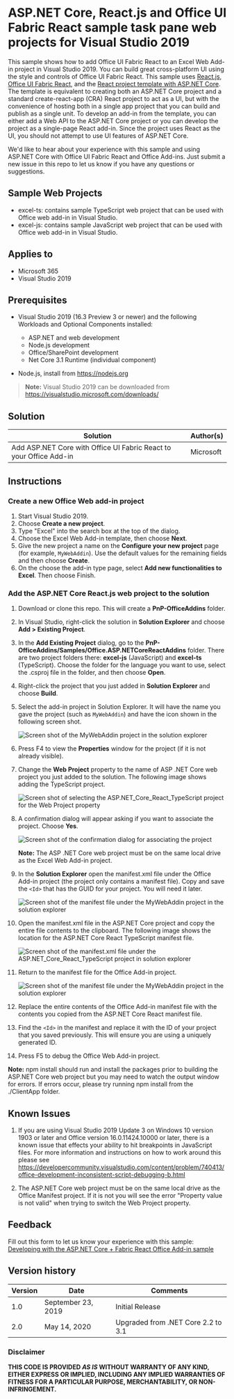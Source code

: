 # ASP.NET Core, React.js and Office UI Fabric React sample task pane web projects for Visual Studio 2019

This sample shows how to add Office UI Fabric React to an Excel Web Add-in project in Visual Studio 2019. You can build great cross-platform UI using the style and controls of Office UI Fabric React. This sample uses [React.js](https://reactjs.org/), [Office UI Fabric React](https://github.com/OfficeDev/office-ui-fabric-react), and the [React project template with ASP.NET Core](https://docs.microsoft.com/aspnet/core/client-side/spa/react). The template is equivalent to creating both an ASP.NET Core project and a standard create-react-app (CRA) React project to act as a UI, but with the convenience of hosting both in a single app project that you can build and publish as a single unit. To develop an add-in from the template, you can either add a Web API to the ASP.NET Core project or you can develop the project as a single-page React add-in. Since the project uses React as the UI, you should not attempt to use UI features of ASP.NET Core.

We'd like to hear about your experience with this sample and using ASP.NET Core with Office UI Fabric React and Office Add-ins. Just submit a new issue in this repo to let us know if you have any questions or suggestions.

## Sample Web Projects

- excel-ts: contains sample TypeScript web project that can be used with Office web add-in in Visual Studio.
- excel-js: contains sample JavaScript web project that can be used with Office web add-in in Visual Studio.

## Applies to

- Microsoft 365
- Visual Studio 2019

## Prerequisites

- Visual Studio 2019 (16.3 Preview 3 or newer) and the following Workloads and Optional Components installed:

  - ASP.NET and web development
  - Node.js development
  - Office/SharePoint development
  - Net Core 3.1 Runtime (individual component)

- Node.js, install from https://nodejs.org

> **Note:** Visual Studio 2019 can be downloaded from https://visualstudio.microsoft.com/downloads/

## Solution

| Solution                                                           | Author(s) |
| ------------------------------------------------------------------ | --------- |
| Add ASP.NET Core with Office UI Fabric React to your Office Add-in | Microsoft |

## Instructions

### Create a new Office Web add-in project

1. Start Visual Studio 2019.
2. Choose **Create a new project**.
3. Type "Excel" into the search box at the top of the dialog.
4. Choose the Excel Web Add-in template, then choose **Next**.
5. Give the new project a name on the **Configure your new project** page (for example, `MyWebAddin`). Use the default values for the remaining fields and then choose **Create**.
6. On the choose the add-in type page, select **Add new functionalities to Excel**. Then choose Finish.

### Add the ASP.NET Core React.js web project to the solution

1. Download or clone this repo. This will create a **PnP-OfficeAddins** folder.
2. In Visual Studio, right-click the solution in **Solution Explorer** and choose **Add > Existing Project**.
3. In the **Add Existing Project** dialog, go to the **PnP-OfficeAddins/Samples/Office.ASP.NETCoreReactAddins** folder. There are two project folders there: **excel-js** (JavaScript) and **excel-ts** (TypeScript). Choose the folder for the language you want to use, select the .csproj file in the folder, and then choose **Open**.
4. Right-click the project that you just added in **Solution Explorer** and choose **Build**.
5. Select the add-in project in Solution Explorer. It will have the name you gave the project (such as `MyWebAddin`) and have the icon shown in the following screen shot.

   ![Screen shot of the MyWebAddin project in the solution explorer](web-addin-project.png)

6. Press F4 to view the **Properties** window for the project (if it is not already visible).
7. Change the **Web Project** property to the name of ASP .NET Core web project you just added to the solution. The following image shows adding the TypeScript project.

   ![Screen shot of selecting the ASP.NET_Core_React_TypeScript project for the Web Project property](associate-web-project.png)

8. A confirmation dialog will appear asking if you want to associate the project. Choose **Yes**.

   ![Screen shot of the confirmation dialog for associating the project](confirm-associate-project.png)

   **Note:** The ASP .NET Core web project must be on the same local drive as the Excel Web Add-in project.

9. In the **Solution Explorer** open the manifest.xml file under the Office Add-in project (the project only contains a manifest file). Copy and save the `<Id>` that has the GUID for your project. You will need it later.

   ![Screen shot of the manifest file under the MyWebAddin project in the solution explorer](project-manifest.png)

10. Open the manifest.xml file in the ASP.NET Core project and copy the entire file contents to the clipboard. The following image shows the location for the ASP.NET Core React TypeScript manifest file.

    ![Screen shot of the manifest.xml file under the ASP.NET_Core_React_TypeScript project in solution explorer](aspnet-core-manifest.png)

11. Return to the manifest file for the Office Add-in project.

    ![Screen shot of the manifest file under the MyWebAddin project in the solution explorer](project-manifest.png)

12. Replace the entire contents of the Office Add-in manifest file with the contents you copied from the ASP.NET Core React manifest file.
13. Find the `<Id>` in the manifest and replace it with the ID of your project that you saved previously. This will ensure you are using a uniquely generated ID.
14. Press F5 to debug the Office Web Add-in project.

**Note:** npm install should run and install the packages prior to building the ASP.NET Core web project but you may need to watch the output window for errors. If errors occur, please try running npm install from the ./ClientApp folder.

## Known Issues

1. If you are using Visual Studio 2019 Update 3 on Windows 10 version 1903 or later and Office version 16.0.11424.10000 or later, there is a known issue that effects your ability to hit breakpoints in JavaScript files. For more information and instructions on how to work around this please see https://developercommunity.visualstudio.com/content/problem/740413/office-development-inconsistent-script-debugging-b.html

2. The ASP.NET Core web project must be on the same local drive as the Office Manifest project. If it is not you will see the error "Property value is not valid" when trying to switch the Web Project property.

## Feedback

Fill out this form to let us know your experience with this sample: [Developing with the ASP.NET Core + Fabric React Office Add-in sample](https://forms.microsoft.com/Pages/ResponsePage.aspx?id=v4j5cvGGr0GRqy180BHbR9Kwcf15u95EqS7NUgPuo5xUN0dYSFdQNVhFRDBaMjI1SDNXNFlKSkFNMC4u)

## Version history

| Version | Date               | Comments                           |
| ------- | ------------------ | ---------------------------------- |
| 1.0     | September 23, 2019 | Initial Release                    |
| 2.0     | May 14, 2020       | Upgraded from .NET Core 2.2 to 3.1 |

### Disclaimer

**THIS CODE IS PROVIDED _AS IS_ WITHOUT WARRANTY OF ANY KIND, EITHER EXPRESS OR IMPLIED, INCLUDING ANY IMPLIED WARRANTIES OF FITNESS FOR A PARTICULAR PURPOSE, MERCHANTABILITY, OR NON-INFRINGEMENT.**
